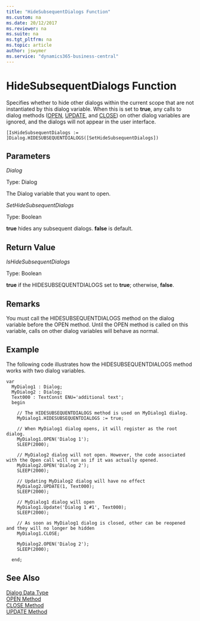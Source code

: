 ```yaml
---
title: "HideSubsequentDialogs Function"
ms.custom: na
ms.date: 20/12/2017
ms.reviewer: na
ms.suite: na
ms.tgt_pltfrm: na
ms.topic: article
author: jswymer
ms.service: "dynamics365-business-central"
---
```

# HideSubsequentDialogs Function
Specifies whether to hide other dialogs within the current scope that are not instantiated by this dialog variable. When this is set to **true**, any calls to dialog methods ([OPEN](devenv-open-method-dialog.md), [UPDATE](devenv-update-method-dialog.md), and [CLOSE](devenv-close-method-dialog.md)) on other dialog variables are ignored, and the dialogs will not appear in the user interface.

```
[IsHideSubsequentDialogs := ]Dialog.HIDESUBSEQUENTDIALOGS([SetHideSubsequentDialogs])
```
## Parameters
*Dialog*

Type: Dialog

The Dialog variable that you want to open.

*SetHideSubsequentDialogs*

Type: Boolean

**true** hides any subsequent dialogs. **false** is default.

## Return Value
*IsHideSubsequentDialogs*

Type: Boolean

**true** if the HIDESUBSEQUENTDIALOGS set to **true**; otherwise, **false**.

## Remarks
You must call the HIDESUBSEQUENTDIALOGS method on the dialog variable before the OPEN method. Until the OPEN method is called on this variable, calls on other dialog variables will behave as normal.

##  Example
The following code illustrates how the HIDESUBSEQUENTDIALOGS method works with two dialog variables.

```
var
  MyDialog1 : Dialog;
  MyDialog2 : Dialog;
  Text000 : TextConst ENU='additional text';
  begin

    // The HIDESUBSEQUENTDIALOGS method is used on MyDialog1 dialog.
    MyDialog1.HIDESUBSEQUENTDIALOGS := true;

    // When MyDialog1 dialog opens, it will register as the root dialog.
    MyDialog1.OPEN('Dialog 1');
    SLEEP(2000);

    // MyDialog2 dialog will not open. However, the code associated with the Open call will run as if it was actually opened.
    MyDialog2.OPEN('Dialog 2');
    SLEEP(2000);

    // Updating MyDialog2 dialog will have no effect
    MyDialog2.UPDATE(1, Text000);
    SLEEP(2000);

    // MyDialog1 dialog will open 
    MyDialog1.Update('Dialog 1 #1', Text000);
    SLEEP(2000);

    // As soon as MyDialog1 dialog is closed, other can be reopened and they will no longer be hidden
    MyDialog1.CLOSE;

    MyDialog2.OPEN('Dialog 2');
    SLEEP(2000);

  end;  
```  

## See Also  
[Dialog Data Type](../datatypes/devenv-dialog-data-type.md)  
[OPEN Method](devenv-open-method-dialog.md)  
[CLOSE Method](devenv-close-method-dialog.md)  
[UPDATE Method](devenv-update-method-dialog.md)  
